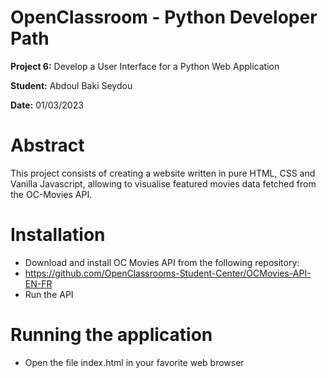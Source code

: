 # OpenClassroom - Python Developer Path

**Project 6:** Develop a User Interface for a Python Web Application

**Student:** Abdoul Baki Seydou

**Date:** 01/03/2023

# Abstract

This project consists of creating a website written in pure HTML, CSS and Vanilla Javascript, 
allowing to visualise featured movies data fetched from the OC-Movies API.

# Installation
* Download and install OC Movies API from the following repository: 
* https://github.com/OpenClassrooms-Student-Center/OCMovies-API-EN-FR
* Run the API


# Running the application

* Open the file index.html in your favorite web browser
